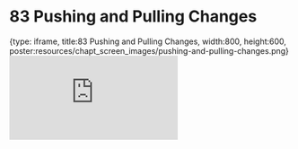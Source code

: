 # 83 Pushing and Pulling Changes
 
{type: iframe, title:83 Pushing and Pulling Changes, width:800, height:600, poster:resources/chapt_screen_images/pushing-and-pulling-changes.png}
![](https://datatrail-jhu.github.io/DataTrail/no_toc/pushing-and-pulling-changes.html)
 

 
